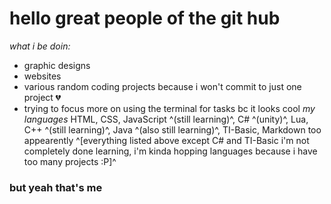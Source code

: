 # hello great people of the git hub
*what i be doin:*
- graphic designs
- websites
- various random coding projects because i won't commit to just one project 💔
- trying to focus more on using the terminal for tasks bc it looks cool
*my languages*
  HTML, CSS, JavaScript ^(still learning)^, C# ^(unity)^, Lua, C++ ^(still learning)^, Java ^(also still learning)^, TI-Basic, Markdown too appearently
^[everything listed above except C# and TI-Basic i'm not completely done learning, i'm kinda hopping languages because i have too many projects :P]^

### but yeah that's me
